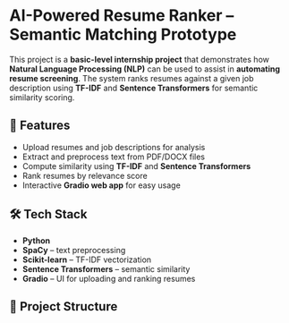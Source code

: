 # AI-Powered Resume Ranker – Semantic Matching Prototype  

This project is a **basic-level internship project** that demonstrates how **Natural Language Processing (NLP)** can be used to assist in **automating resume screening**. The system ranks resumes against a given job description using **TF-IDF** and **Sentence Transformers** for semantic similarity scoring.  

## 🚀 Features  
- Upload resumes and job descriptions for analysis  
- Extract and preprocess text from PDF/DOCX files  
- Compute similarity using **TF-IDF** and **Sentence Transformers**  
- Rank resumes by relevance score  
- Interactive **Gradio web app** for easy usage  

## 🛠️ Tech Stack  
- **Python**  
- **SpaCy** – text preprocessing  
- **Scikit-learn** – TF-IDF vectorization  
- **Sentence Transformers** – semantic similarity  
- **Gradio** – UI for uploading and ranking resumes  

## 📂 Project Structure  
